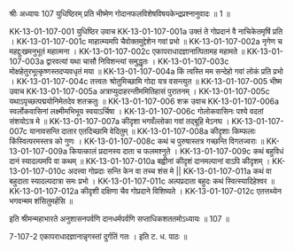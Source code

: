 श्रीः
अध्यायः 107
युधिष्ठिरम् प्रति भीष्मेण गोदानफलविशेषविषयकेन्द्रप्रश्नानुवादः ॥ 1 ॥

KK-13-01-107-001	युधिष्ठिर उवाच 
KK-13-01-107-001a	उक्तं ते गोप्रदानं वै नाचिकेतमृषिं प्रति ।
KK-13-01-107-001c	माहात्म्यमपि चैवोक्तमुद्देशेन गवां प्रभो ॥
KK-13-01-107-002a	नृगेण च महद्दुःखमनुभूतं महात्मना ।
KK-13-01-107-002c	एकापराधादज्ञानात्पितामह महामते ॥
KK-13-01-107-003a	द्वारवत्यां यथा चासौ निविशन्त्यां समुद्धृतः ।
KK-13-01-107-003c	मोक्षहेतुरभूत्कृष्णस्तदप्यवधृतं मया ॥
KK-13-01-107-004a	किं त्वस्ति मम सन्देहो गवां लोकं प्रति प्रभो ।
KK-13-01-107-004c	तत्त्वतः श्रोतुमिच्छामि गोदा यत्र वसन्त्युत ॥
KK-13-01-107-005	भीष्म उवाच 
KK-13-01-107-005a	अत्राप्युदाहरन्तीममितिहासं पुरातनम् ।
KK-13-01-107-005c	यथाऽपृच्छत्पद्मयोनिमेतदेव शतक्रतुः ॥
KK-13-01-107-006	शक्र उवाच 
KK-13-01-107-006a	स्वर्लोकवासिनां लक्ष्मीमभिभूय स्वयाऽर्चिषा ।
KK-13-01-107-006c	गोलोकवासिनः पश्ये वदतां संशयोऽत्र मे ॥
KK-13-01-107-007a	कीदृशा भगवँल्लोका गवां तद्बूहि मेऽनघ ।
KK-13-01-107-007c	यानावसन्ति दातार एतदिच्छामि वेदितुम् ॥
KK-13-01-107-008a	कीदृशाः किम्फलाः किंस्वित्परमस्तत्र को गुणः ।
KK-13-01-107-008c	कथं च पुरुषास्तत्र गच्छन्ति विगतज्वराः ॥
KK-13-01-107-009a	कियत्कालं प्रदानस्य दाता च फलमश्नुते ।
KK-13-01-107-009c	कथं बहुविधं दानं स्यादल्पमपि वा कथम् ॥
KK-13-01-107-010a	बह्वीनां कीदृशं दानमल्पानां वाऽपि कीदृशम् ।
KK-13-01-107-010c	अदत्त्वा गोप्रदाः सन्ति केन वा तच्च शंस मे ||
KK-13-01-107-011a	कथं वा बहुदाता स्यादल्पदात्रा समः प्रभो ।
KK-13-01-107-011c	अल्पप्रदाता बहुदः कथं स्वित्स्यादिहेश्वर ॥
KK-13-01-107-012a	कीदृशी दक्षिणा चैव गोप्रदाने विशिष्यते ।
KK-13-01-107-012c	एतत्तथ्येन भगवन्मम शंसितुमर्हसि ॥ 

इति श्रीमन्महाभारते अनुशासनपर्वणि दानधर्मपर्वणि सप्ताधिकशततमोऽध्यायः ॥ 107 ॥

7-107-2 एकापराधादज्ञानान्नृगस्तां दुर्गतिं गतः । इति ट. ध. पाठः ॥
